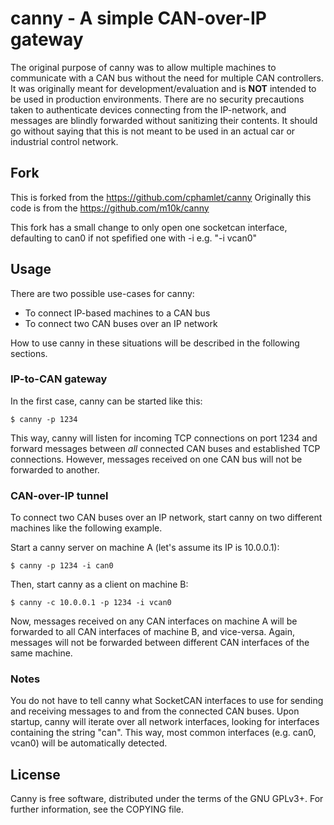 # canny - A simple CAN-over-IP gateway

The original purpose of canny was to allow multiple machines to communicate with
a CAN bus without the need for multiple CAN controllers. It was originally meant
for development/evaluation and is **NOT** intended to be used in production
environments.
There are no security precautions taken to authenticate devices connecting from
the IP-network, and messages are blindly forwarded without sanitizing their
contents. It should go without saying that this is not meant to be used in an
actual car or industrial control network.

## Fork
This is forked from the https://github.com/cphamlet/canny
Originally this code is from the https://github.com/m10k/canny

This fork has a small change to only open one socketcan interface, defaulting to
can0 if not spefified one with -i e.g. "-i vcan0"

## Usage

There are two possible use-cases for canny:

* To connect IP-based machines to a CAN bus
* To connect two CAN buses over an IP network

How to use canny in these situations will be described in the following sections.


### IP-to-CAN gateway

In the first case, canny can be started like this:

```
$ canny -p 1234
```

This way, canny will listen for incoming TCP connections on port 1234 and forward
messages between *all* connected CAN buses and established TCP connections. However,
messages received on one CAN bus will not be forwarded to another.


### CAN-over-IP tunnel

To connect two CAN buses over an IP network, start canny on two different machines
like the following example.

Start a canny server on machine A (let's assume its IP is 10.0.0.1):

```
$ canny -p 1234 -i can0
```

Then, start canny as a client on machine B:

```
$ canny -c 10.0.0.1 -p 1234 -i vcan0
```

Now, messages received on any CAN interfaces on machine A will be forwarded to all
CAN interfaces of machine B, and vice-versa. Again, messages will not be forwarded
between different CAN interfaces of the same machine.


### Notes

You do not have to tell canny what SocketCAN interfaces to use for sending and
receiving messages to and from the connected CAN buses. Upon startup, canny will
iterate over all network interfaces, looking for interfaces containing the string
"can". This way, most common interfaces (e.g. can0, vcan0) will be automatically
detected.


## License

Canny is free software, distributed under the terms of the GNU GPLv3+. For further
information, see the COPYING file.
